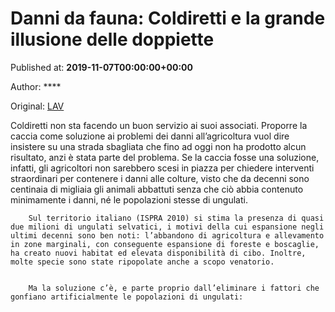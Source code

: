 
# Danni da fauna: Coldiretti e la grande illusione delle doppiette

Published at: **2019-11-07T00:00:00+00:00**

Author: ****

Original: [LAV](https://www.lav.it/news/danni-fauna-coldiretti)

Coldiretti non sta facendo un buon servizio ai suoi associati. Proporre la caccia come soluzione ai problemi dei danni all’agricoltura vuol dire insistere su una strada sbagliata che fino ad oggi non ha prodotto alcun risultato, anzi è stata parte del problema. Se la caccia fosse una soluzione, infatti, gli agricoltori non sarebbero scesi in piazza per chiedere interventi straordinari per contenere i danni alle colture, visto che da decenni sono centinaia di migliaia gli animali abbattuti senza che ciò abbia contenuto minimamente i danni, né le popolazioni stesse di ungulati.

        Sul territorio italiano (ISPRA 2010) si stima la presenza di quasi due milioni di ungulati selvatici, i motivi della cui espansione negli ultimi decenni sono ben noti: l’abbandono di agricoltura e allevamento in zone marginali, con conseguente espansione di foreste e boscaglie, ha creato nuovi habitat ed elevata disponibilità di cibo. Inoltre, molte specie sono state ripopolate anche a scopo venatorio.
      

        Ma la soluzione c’è, e parte proprio dall’eliminare i fattori che gonfiano artificialmente le popolazioni di ungulati:
      
